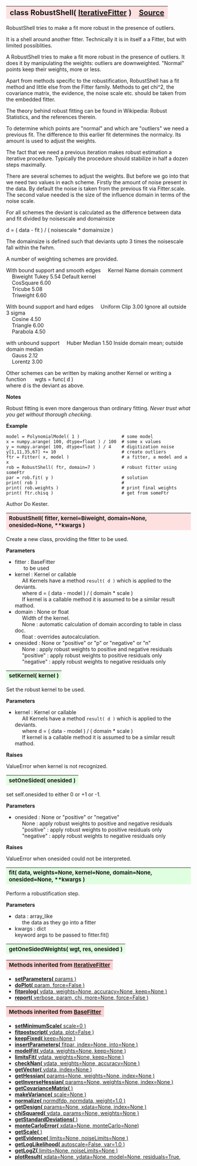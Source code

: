 ---
---
<br><br>

<a name="RobustShell"></a>
<table><thead style="background-color:#FFE0E0; width:100%; font-size:20px"><tr><th style="text-align:left">
<strong>class RobustShell(</strong> <a href="./IterativeFitter.html">IterativeFitter</a> )</th><th style="text-align:right"><a href=https://github.com/dokester/BayesicFitting/blob/master/BayesicFitting/source/RobustShell.py target=_blank>Source</a></th></tr></thead></table>
<p>

RobustShell tries to make a fit more robust in the presence of outliers.

It is a shell around another fitter. Technically it is in itself a
a Fitter, but with limited possiblities.

A RobustShell tries to make a fit more robust in the presence of outliers.
It does it by manipulating the weights: outliers are
downweighted. "Normal" points keep their weights, more or less.

Apart from methods specific to the robustification, RobustShell has a fit method
and little else from the Fitter family. Methods to get chi^2,
the covariance matrix, the evidence, the noise scale etc. should be taken from
the embedded fitter.

The theory behind robust fitting can be found in Wikipedia: Robust Statistics,
and the references therein.

To determine which points are "normal" and which are "outliers" we
need a previous fit. The difference to this earlier fit determines
the normalcy. Its amount is used to adjust the weights.

The fact that we need a previous iteration makes robust estimation a
iterative procedure.
Typically the procedure should stabilize in half a dozen steps maximally.

There are several schemes to adjust the weights. But before we go into that
we need two values in each scheme.
Firstly the amount of noise present in the data. By default the noise
is taken from the previous fit via Fitter.scale.
The second value needed is the size of the influence domain in terms
of the noise scale.

For all schemes the deviant is calculated as the difference
between data and fit divided by noisescale and domainsize

d = ( data - fit ) / ( noisescale * domainsize )

The domainsize is defined such that deviants upto 3 times the noisescale fall
within the fwhm.

A number of weighting schemes are provided.

With bound support and smooth edges
&nbsp;&nbsp;&nbsp; Kernel       Name        domain      comment<br>
&nbsp;&nbsp;&nbsp; Biweight     Tukey         5.54      Default kernel<br>
&nbsp;&nbsp;&nbsp; CosSquare                  6.00<br>
&nbsp;&nbsp;&nbsp; Tricube                    5.08<br>
&nbsp;&nbsp;&nbsp; Triweight                  6.60<br>

With bound support and hard edges
&nbsp;&nbsp;&nbsp; Uniform      Clip          3.00      Ignore all outside 3 sigma<br>
&nbsp;&nbsp;&nbsp; Cosine                     4.50<br>
&nbsp;&nbsp;&nbsp; Triangle                   6.00<br>
&nbsp;&nbsp;&nbsp; Parabola                   4.50<br>

with unbound support
&nbsp;&nbsp;&nbsp; Huber        Median        1.50      Inside domain mean; outside domain median<br>
&nbsp;&nbsp;&nbsp; Gauss                      2.12<br>
&nbsp;&nbsp;&nbsp; Lorentz                    3.00<br>

Other schemes can be written by making another Kernel or writing a function
&nbsp;&nbsp;&nbsp;&nbsp; wgts = func( d )<br>
where d is the deviant as above.


<b>Notes</b>

Robust fitting is even more dangerous than ordinary fitting.
*Never trust what you get without thorough checking.*

<b>Example</b>

    model = PolynomialModel( 1 )                # some model
    x = numpy.arange( 100, dtype=float ) / 100  # some x values
    y = numpy.arange( 100, dtype=float ) / 4    # digitization noise
    y[1,11,35,67] += 10                         # create outliers
    ftr = Fitter( x, model )                    # a fitter, a model and a x
    rob = RobustShell( ftr, domain=7 )          # robust fitter using someFtr
    par = rob.fit( y )                          # solution
    print( rob )                                #
    print( rob.weights )                        # print final weights
    print( ftr.chisq )                          # get from someFtr

Author       Do Kester.


<a name="RobustShell"></a>
<table><thead style="background-color:#FFE0E0; width:100%; font-size:15px"><tr><th style="text-align:left">
<strong>RobustShell(</strong> fitter, kernel=Biweight, domain=None, onesided=None, **kwargs )
</th></tr></thead></table>
<p>

Create a new class, providing the fitter to be used.

<b>Parameters</b>

* fitter  :  BaseFitter<br>
&nbsp;&nbsp;&nbsp;&nbsp;&nbsp; to be used<br>
* kernel  :  Kernel or callable<br>
&nbsp;&nbsp;&nbsp;&nbsp; All Kernels have a method `result( d )` which is applied to the deviants.<br>
&nbsp;&nbsp;&nbsp;&nbsp; where d = ( data - model ) / ( domain * scale )<br>
&nbsp;&nbsp;&nbsp;&nbsp; If kernel is a callable method it is assumed to be a similar result mathod.<br>
* domain  :  None or float<br>
&nbsp;&nbsp;&nbsp;&nbsp; Width of the kernel.<br>
&nbsp;&nbsp;&nbsp;&nbsp; None : automatic calculation of domain according to table in class doc.<br>
&nbsp;&nbsp;&nbsp;&nbsp; float : overrides autocalculation.<br>
* onesided  :  None or "positive" or "p" or "negative" or "n"<br>
&nbsp;&nbsp;&nbsp;&nbsp; None : apply robust weights to positive and negative residuals<br>
&nbsp;&nbsp;&nbsp;&nbsp; "positive" : apply robust weights to positive residuals only<br>
&nbsp;&nbsp;&nbsp;&nbsp; "negative" : apply robust weights to negative residuals only<br>


<a name="setKernel"></a>
<table><thead style="background-color:#E0FFE0; width:100%; font-size:15px"><tr><th style="text-align:left">
<strong>setKernel(</strong> kernel ) 
</th></tr></thead></table>
<p>

Set the robust kernel to be used.

<b>Parameters</b>

* kernel  :  Kernel or callable<br>
&nbsp;&nbsp;&nbsp;&nbsp; All Kernels have a method `result( d )` which is applied to the deviants.<br>
&nbsp;&nbsp;&nbsp;&nbsp; where d = ( data - model ) / ( domain * scale )<br>
&nbsp;&nbsp;&nbsp;&nbsp; If kernel is a callable method it is assumed to be a similar result mathod.<br>

<b>Raises</b>

ValueError when kernel is not recognized.


<a name="setOneSided"></a>
<table><thead style="background-color:#E0FFE0; width:100%; font-size:15px"><tr><th style="text-align:left">
<strong>setOneSided(</strong> onesided ) 
</th></tr></thead></table>
<p>

set self.onesided to either 0 or +1 or -1.

<b>Parameters</b>

* onesided  :  None or "positive" or "negative"<br>
&nbsp;&nbsp;&nbsp;&nbsp; None : apply robust weights to positive and negative residuals<br>
&nbsp;&nbsp;&nbsp;&nbsp; "positive" : apply robust weights to positive residuals only<br>
&nbsp;&nbsp;&nbsp;&nbsp; "negative" : apply robust weights to negative residuals only<br>

<b>Raises</b>

ValueError when onesided could not be interpreted.


<a name="fit"></a>
<table><thead style="background-color:#E0FFE0; width:100%; font-size:15px"><tr><th style="text-align:left">
<strong>fit(</strong> data, weights=None, kernel=None, domain=None, onesided=None, **kwargs ) 
</th></tr></thead></table>
<p>

Perform a robustification step.

<b>Parameters</b>

* data  :  array_like<br>
&nbsp;&nbsp;&nbsp;&nbsp; the data as they go into a fitter<br>
* kwargs  :  dict<br>
    keyword args to be passed to fitter.fit()

<a name="getOneSidedWeights"></a>
<table><thead style="background-color:#E0FFE0; width:100%; font-size:15px"><tr><th style="text-align:left">
<strong>getOneSidedWeights(</strong> wgt, res, onesided ) 
</th></tr></thead></table>
<p>
<table><thead style="background-color:#FFD0D0; width:100%; font-size:15px"><tr><th style="text-align:left">
<strong>Methods inherited from</strong> <a href="./IterativeFitter.html">IterativeFitter</a></th></tr></thead></table>


* [<strong>setParameters(</strong> params )](./IterativeFitter.md#setParameters)
* [<strong>doPlot(</strong> param, force=False )](./IterativeFitter.md#doPlot)
* [<strong>fitprolog(</strong> ydata, weights=None, accuracy=None, keep=None ) ](./IterativeFitter.md#fitprolog)
* [<strong>report(</strong> verbose, param, chi, more=None, force=False ) ](./IterativeFitter.md#report)


<table><thead style="background-color:#FFD0D0; width:100%; font-size:15px"><tr><th style="text-align:left">
<strong>Methods inherited from</strong> <a href="./BaseFitter.html">BaseFitter</a></th></tr></thead></table>


* [<strong>setMinimumScale(</strong> scale=0 ) ](./BaseFitter.md#setMinimumScale)
* [<strong>fitpostscript(</strong> ydata, plot=False ) ](./BaseFitter.md#fitpostscript)
* [<strong>keepFixed(</strong> keep=None ) ](./BaseFitter.md#keepFixed)
* [<strong>insertParameters(</strong> fitpar, index=None, into=None ) ](./BaseFitter.md#insertParameters)
* [<strong>modelFit(</strong> ydata, weights=None, keep=None )](./BaseFitter.md#modelFit)
* [<strong>limitsFit(</strong> ydata, weights=None, keep=None ) ](./BaseFitter.md#limitsFit)
* [<strong>checkNan(</strong> ydata, weights=None, accuracy=None )](./BaseFitter.md#checkNan)
* [<strong>getVector(</strong> ydata, index=None )](./BaseFitter.md#getVector)
* [<strong>getHessian(</strong> params=None, weights=None, index=None )](./BaseFitter.md#getHessian)
* [<strong>getInverseHessian(</strong> params=None, weights=None, index=None )](./BaseFitter.md#getInverseHessian)
* [<strong>getCovarianceMatrix(</strong> )](./BaseFitter.md#getCovarianceMatrix)
* [<strong>makeVariance(</strong> scale=None )](./BaseFitter.md#makeVariance)
* [<strong>normalize(</strong> normdfdp, normdata, weight=1.0 ) ](./BaseFitter.md#normalize)
* [<strong>getDesign(</strong> params=None, xdata=None, index=None )](./BaseFitter.md#getDesign)
* [<strong>chiSquared(</strong> ydata, params=None, weights=None )](./BaseFitter.md#chiSquared)
* [<strong>getStandardDeviations(</strong> )](./BaseFitter.md#getStandardDeviations)
* [<strong>monteCarloError(</strong> xdata=None, monteCarlo=None)](./BaseFitter.md#monteCarloError)
* [<strong>getScale(</strong> )](./BaseFitter.md#getScale)
* [<strong>getEvidence(</strong> limits=None, noiseLimits=None )](./BaseFitter.md#getEvidence)
* [<strong>getLogLikelihood(</strong> autoscale=False, var=1.0 ) ](./BaseFitter.md#getLogLikelihood)
* [<strong>getLogZ(</strong> limits=None, noiseLimits=None )](./BaseFitter.md#getLogZ)
* [<strong>plotResult(</strong> xdata=None, ydata=None, model=None, residuals=True,](./BaseFitter.md#plotResult)
